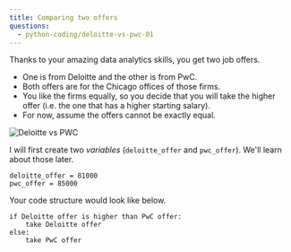 ```yaml
---
title: Comparing two offers
questions:
  - python-coding/deloitte-vs-pwc-01
---
```


Thanks to your amazing data analytics skills, you get two job offers.

- One is from Deloitte and the other is from PwC.
- Both offers are for the Chicago offices of those firms.
- You like the firms equally, so you decide that you will take the higher offer (i.e. the one that has a higher starting salary).
- For now, assume the offers cannot be exactly equal.

![Deloitte vs PWC](https://accy570-fa2020-course-site-assets.s3-us-west-2.amazonaws.com/images/deloitte-vs-pwc.jpg)

I will first create two _variables_ (`deloitte_offer` and `pwc_offer`). We'll learn about those later.

```
deloitte_offer = 81000
pwc_offer = 85000
```

Your code structure would look like below.

```
if Deloitte offer is higher than PwC offer:
    take Deloitte offer
else:
    take PwC offer
```
